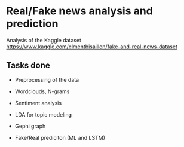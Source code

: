 # Real/Fake news analysis and prediction

Analysis of the Kaggle dataset https://www.kaggle.com/clmentbisaillon/fake-and-real-news-dataset

## Tasks done

- Preprocessing of the data

- Wordclouds, N-grams

- Sentiment analysis

- LDA for topic modeling

- Gephi graph

- Fake/Real prediciton (ML and LSTM)




